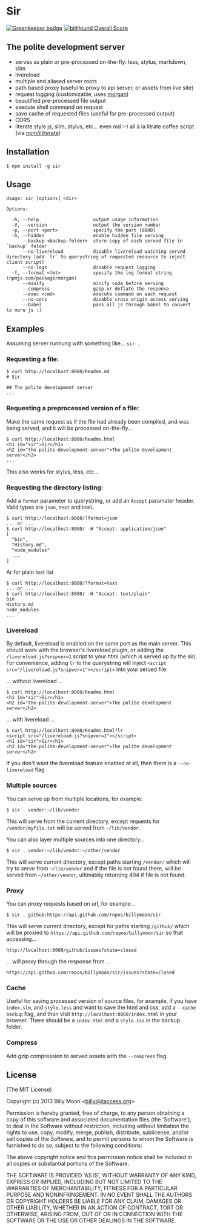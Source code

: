 # Sir

[![Greenkeeper badge](https://badges.greenkeeper.io/billymoon/sir.svg)](https://greenkeeper.io/) [![bitHound Overall Score](https://www.bithound.io/github/billymoon/sir/badges/score.svg)](https://www.bithound.io/github/billymoon/sir)

## The polite development server

- serves as plain or pre-processed on-the-fly: less, stylus, markdown, slim
- livereload
- multiple and aliased server roots
- path based proxy (useful to proxy to api server, or assets from live site)
- request logging (customizable, uses [morgan](npmjs.com/package/morgan))
- beautified pre-processed file output
- execute shell command on request
- save cache of requested files (useful for pre-processed output)
- CORS
- literate style js, slim, stylus, etc... even md :-) all à la litrate coffee script (via [npm/illiterate](https://www.npmjs.com/package/illiterate))

## Installation

    $ npm install -g sir

## Usage

    Usage: sir [options] <dir>

    Options:

      -h, --help                    output usage information
      -V, --version                 output the version number
      -p, --port <port>             specify the port [8080]
      -h, --hidden                  enable hidden file serving
          --backup <backup-folder>  store copy of each served file in `backup` folder
          --no-livereload           disable livereload watching served directory (add `lr` to querystring of requested resource to inject client script)
          --no-logs                 disable request logging
      -f, --format <fmt>            specify the log format string (npmjs.com/package/morgan)
          --minify                  minify code before serving
          --compress                gzip or deflate the response
          --exec <cmd>              execute command on each request
          --no-cors                 disable cross origin access serving
          --babel                   pass all js through babel to convert to more js :)

## Examples

Assuming server runnung with something like... `sir .`

### Requesting a file:

    $ curl http://localhost:8080/Readme.md
    # Sir

    ## The polite development server
    ...

### Requesting a preprocessed version of a file:

Make the same request as if the file had already been compiled, and was being served, and it will be processed on-the-fly...

    $ curl http://localhost:8080/Readme.html
    <h1 id="sir">Sir</h1>
    <h2 id="the-polite-development-server">The polite development server</h2>
    ...

This also works for stylus, less, etc...

### Requesting the directory listing:

Add a `format` parameter to querystring, or add an `Accept` paramater header. Valid types are `json`, `text` and `html`.

    $ curl http://localhost:8080/?format=json
    ... or ...
    $ curl http://localhost:8080/ -H "Accept: application/json"
    [
      "bin",
      "History.md",
      "node_modules"
      ...
    ]

Ar for plain text list

    $ curl http://localhost:8080/?format=text
    ... or ...
    $ curl http://localhost:8080/ -H "Accept: text/plain"
    bin
    History.md
    node_modules
    ...

### Livereload

By default, livereload is enabled on the same port as the main server. This should work with the browser's livereload plugin, or adding the `/livereload.js?snipver=1` script to your html (which is served up by the sir). For convenience, adding `lr` to the querystring will inject `<script src="/livereload.js?snipver=1"></script>` into your served file.

... without livereload ...

    $ curl http://localhost:8080/Readme.html
    <h1 id="sir">Sir</h1>
    <h2 id="the-polite-development-server">The polite development server</h2>

... with livereload ...

    $ curl http://localhost:8080/Readme.html?lr
    <script src="/livereload.js?snipver=1"></script>
    <h1 id="sir">Sir</h1>
    <h2 id="the-polite-development-server">The polite development server</h2>

If you don't want the livereload feature enabled at all, then there is a `--no-livereload` flag

### Multiple sources

You can serve up from multiple locations, for example:

    $ sir . vendor:~/lib/vendor

This will serve from the current directory, except requests for `/vendor/myfile.txt` will be served from `~/lib/vendor`.

You can also layer multiple sources into one directory...

    $ sir . vendor:~/lib/vendor:~/other/vendor

This will serve current directory, except paths starting `/vendor/` which will try to serve from `~/lib/vendor` and if the file is not found there, will be served from `~/other/vendor`, ultimately returning 404 if file is not found.

### Proxy

You can proxy requests based on url, for example...

    $ sir . github:https://api.github.com/repos/billymoon/sir

This will serve current directory, except for paths starting `/github/` which will be proxied to `https://api.github.com/repos/billymoon/sir` so that accessing...

    http://localhost:8080/github/issues?state=closed

... will proxy through the response from ...

    https://api.github.com/repos/billymoon/sir/issues?state=closed

### Cache

Useful for saving processed version of source files, for example, if you have `index.slm`, and `style.less` and want to save the html and css, add a `--cache backup` flag, and then visit `http://localhost:8080/index.html` in your browser. There should be a `index.html` and a `style.css` in the backup folder.

### Compress

Add gzip compression to served assets with the `--compress` flag.

## License

(The MIT License)

Copyright (c) 2013 Billy Moon &lt;billy@itaccess.org&gt;

Permission is hereby granted, free of charge, to any person obtaining
a copy of this software and associated documentation files (the
'Software'), to deal in the Software without restriction, including
without limitation the rights to use, copy, modify, merge, publish,
distribute, sublicense, and/or sell copies of the Software, and to
permit persons to whom the Software is furnished to do so, subject to
the following conditions:

The above copyright notice and this permission notice shall be
included in all copies or substantial portions of the Software.

THE SOFTWARE IS PROVIDED 'AS IS', WITHOUT WARRANTY OF ANY KIND,
EXPRESS OR IMPLIED, INCLUDING BUT NOT LIMITED TO THE WARRANTIES OF
MERCHANTABILITY, FITNESS FOR A PARTICULAR PURPOSE AND NONINFRINGEMENT.
IN NO EVENT SHALL THE AUTHORS OR COPYRIGHT HOLDERS BE LIABLE FOR ANY
CLAIM, DAMAGES OR OTHER LIABILITY, WHETHER IN AN ACTION OF CONTRACT,
TORT OR OTHERWISE, ARISING FROM, OUT OF OR IN CONNECTION WITH THE
SOFTWARE OR THE USE OR OTHER DEALINGS IN THE SOFTWARE.
